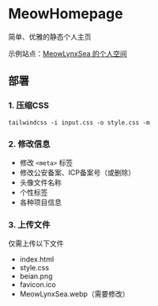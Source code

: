 # MeowHomepage

简单、优雅的静态个人主页

示例站点：[MeowLynxSea 的个人空间](https://www.meowdream.cn/)

## 部署

### 1. 压缩CSS

```
tailwindcss -i input.css -o style.css -m
```

### 2. 修改信息

* 修改 `<meta>` 标签
* 修改公安备案、ICP备案号（或删除）
* 头像文件名称
* 个性标签
* 各种项目信息

### 3. 上传文件

仅需上传以下文件

  * index.html
  * style.css
  * beian.png
  * favicon.ico
  * MeowLynxSea.webp（需要修改）
